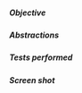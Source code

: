 ##### Objective
<!-- Why do we make the changes -->

##### Abstractions
<!-- How to do the changes, or the algorithm -->

##### Tests performed


##### Screen shot
<!-- GIF screen shot is preferred, this helps reviewers and testers understand what's the behavior changed -->
